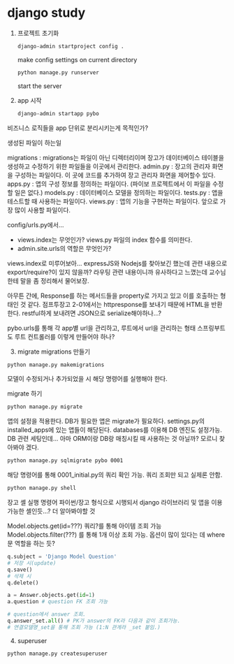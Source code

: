 # django study

1. 프로젝트 초기화
    ```bash
    django-admin startproject config .
    ```
    make config settings on current directory

    ```bash
    python manage.py runserver
    ```

    start the server

2. app 시작
    ```bash
    django-admin startapp pybo
    ```

비즈니스 로직들을 app 단위로 분리시키는게 목적인가?

생성된 파일이 하는일

migrations : migrations는 파일이 아닌 디렉터리이며 장고가 데이터베이스 테이블을 생성하고 수정하기 위한 파일들을 이곳에서 관리한다.
admin.py : 장고의 관리자 화면을 구성하는 파일이다. 이 곳에 코드를 추가하여 장고 관리자 화면을 제어할수 있다.
apps.py : 앱의 구성 정보를 정의하는 파일이다. (파이보 프로젝트에서 이 파일을 수정할 일은 없다.)
models.py : 데이터베이스 모델을 정의하는 파일이다.
tests.py : 앱을 테스트할 때 사용하는 파일이다.
views.py : 앱의 기능을 구현하는 파일이다. 앞으로 가장 많이 사용할 파일이다.

config/urls.py에서...
- views.index는 무엇인가?
views.py 파일의 index 함수를 의미한다.
- admin.site.urls의 역할은 무엇인가?

views.index로 미루어보아...
expressJS와 Nodejs를 찾아보긴 했는데 관련 내용으로 export/require?이 있지 않을까? 라우팅 관련 내용이니까 유사하다고 느꼈는데 교수님한테 말을 좀 정리해서 물어보장.

아무튼 간에, Response를 하는 메서드들을 property로 가지고 있고 이를 호출하는 형태인 것 같다.
점프투장고 2-01에서는 httpresponse를 보내기 때문에 HTML을 반환한다.
restful하게 보내려면 JSON으로 serialize해야하나...?

pybo.urls를 통해 각 app별 url을 관리하고, 루트에서 url을 관리하는 형태
스프링부트도 루트 컨트롤러를 이렇게 만들어야 하나?

3. migrate
migrations 만들기
```bash
python manage.py makemigrations
```
모델이 수정되거나 추가되었을 시 해당 명령어를 실행해야 한다.

migrate 하기
```bash
python manage.py migrate
```
앱의 설정을 적용한다.
DB가 필요한 앱은 migrate가 필요하다.
settings.py의 installed_apps에 있는 앱들이 해당된다.
databases를 이용해 DB 엔진도 설정가능.
DB 관련 세팅인데... 아마 ORM이랑 DB랑 매칭시킬 때 사용하는 것 아닐까?
모르니 찾아봐야 겠다.

```bash
python manage.py sqlmigrate pybo 0001
```
해당 명령어를 통해 0001_initial.py의 쿼리 확인 가능.
쿼리 조회만 되고 실제론 안함.

```bash
python manage.py shell
```
장고 셸 실행 명령어
파이썬/장고 형식으로 시행되서 django 라이브러리 및 앱을 이용가능한 셸인듯...? 더 알아봐야할 것

Model.objects.get(id=???) 쿼리?를 통해 아이템 조회 가능
Model.objects.filter(???) 를 통해 1개 이상 조회 가능.
옵션이 많이 있다는 데 where 문 역할을 하는 듯?

```python
q.subject = 'Django Model Question'
# 저장 시(update)
q.save()
# 삭제 시
q.delete()
```

```python
a = Answer.objects.get(id=1)
a.question # question FK 조회 가능

# question에서 answer 조회.
q.answer_set.all() # PK가 answer의 FK라 다음과 같이 조회가능.
# 연결모델명_set을 통해 조회 가능 (1:N 관계라 _set 붙임.)
```

4. superuser
```bash
python manage.py createsuperuser
```
